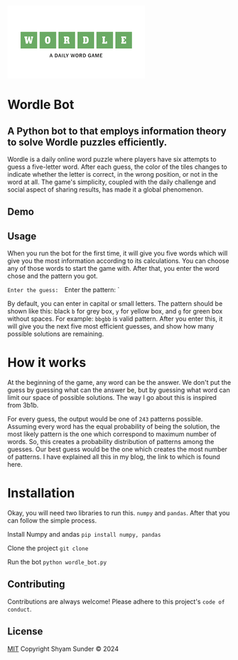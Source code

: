 ![wordle logo](wordle.png)

# Wordle Bot

## A Python bot to that employs information theory to solve Wordle puzzles efficiently.

Wordle is a daily online word puzzle where players have six attempts to guess a five-letter word. After each guess, the color of the tiles changes to indicate whether the letter is correct, in the wrong position, or not in the word at all. The game's simplicity, coupled with the daily challenge and social aspect of sharing results, has made it a global phenomenon.

## Demo

## Usage

When you run the bot for the first time, it will give you five words which will give you the most information according to its calculations. You can choose any of those words to start the game with. After that, you enter the word chose and the pattern you got.

`Enter the guess:  `Enter the pattern: `

By default, you can enter in capital or small letters. The pattern should be shown like this: black `b` for grey box, `y` for yellow box, and `g` for green box without spaces. For example: `bbgbb` is valid pattern. After you enter this, it will give you the next five most efficient guesses, and show how many possible solutions are remaining.

# How it works

At the beginning of the game, any word can be the answer. We don't put the guess by guessing what can the answer be, but by guessing what word can limit our space of possible solutions. The way I go about this is inspired from 3b1b.

For every guess, the output would be one of `243` patterns possible. Assuming every word has the equal probability of being the solution, the most likely pattern is the one which correspond to maximum number of words. So, this creates a probability distribution of patterns among the guesses. Our best guess would be the one which creates the most number of patterns. I have explained all this in my blog, the link to which is found here.

# Installation

Okay, you will need two libraries to run this. `numpy` and `pandas`. After that you can follow the simple process.

Install Numpy and andas
 `pip install numpy, pandas`

Clone the project
 `git clone `

Run the bot
`python wordle_bot.py`

## Contributing

Contributions are always welcome!
Please adhere to this project's `code of conduct`.

## License

[MIT](https://github.com/iashyam/Lissajous-Figures/blob/main/LICENSE)
Copyright Shyam Sunder &copy; 2024
